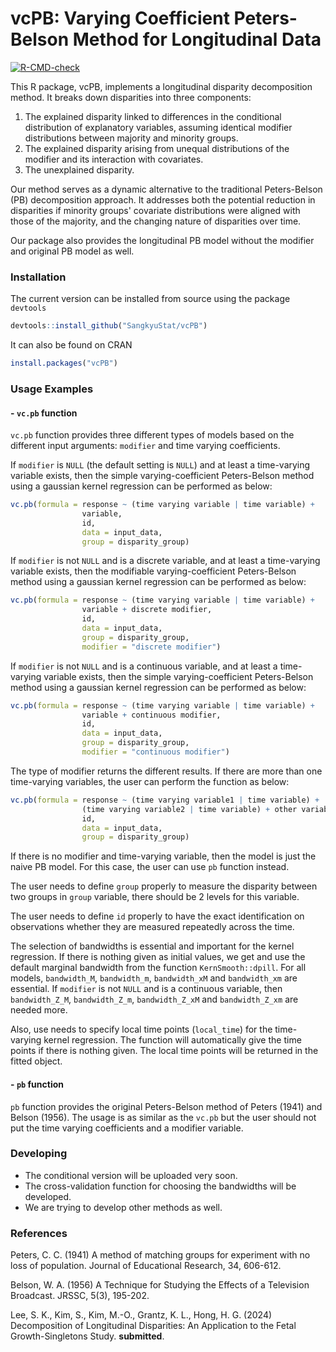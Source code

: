 # vcPB: Varying Coefficient Peters-Belson Method for Longitudinal Data

[![R-CMD-check](https://github.com/SangkyuStat/vcPB/actions/workflows/R-CMD-check.yaml/badge.svg)](https://github.com/SangkyuStat/vcPB/actions/workflows/R-CMD-check.yaml)

This R package, vcPB, implements a longitudinal disparity decomposition method. It breaks down disparities into three components:

1. The explained disparity linked to differences in the conditional distribution of explanatory variables, assuming identical modifier distributions between majority and minority groups.
2. The explained disparity arising from unequal distributions of the modifier and its interaction with covariates.
3. The unexplained disparity.
 
Our method serves as a dynamic alternative to the traditional Peters-Belson (PB) decomposition approach. It addresses both the potential reduction in disparities if minority groups' covariate distributions were aligned with those of the majority, and the changing nature of disparities over time.

Our package also provides the longitudinal PB model without the modifier and original PB model as well.

### Installation

The current version can be installed from source using the package `devtools`
```R
devtools::install_github("SangkyuStat/vcPB")
```

It can also be found on CRAN
```R
install.packages("vcPB")
```


### Usage Examples

#### - `vc.pb` function 
`vc.pb` function provides three different types of models based on the different input arguments: `modifier` and time varying coefficients. 

If `modifier` is `NULL` (the default setting is `NULL`) and at least a time-varying variable exists, then the simple varying-coefficient Peters-Belson method using a gaussian kernel regression can be performed as below:
```R
vc.pb(formula = response ~ (time varying variable | time variable) + 
                variable, 
                id,
                data = input_data, 
                group = disparity_group)
```
If `modifier` is not `NULL` and is a discrete variable, and at least a time-varying variable exists, then the modifiable varying-coefficient Peters-Belson method using a gaussian kernel regression can be performed as below:
```R
vc.pb(formula = response ~ (time varying variable | time variable) + 
                variable + discrete modifier, 
                id,
                data = input_data, 
                group = disparity_group, 
                modifier = "discrete modifier")
```
If `modifier` is not `NULL` and is a continuous variable, and at least a time-varying variable exists, then the simple varying-coefficient Peters-Belson method using a gaussian kernel regression can be performed as below:
```R
vc.pb(formula = response ~ (time varying variable | time variable) + 
                variable + continuous modifier, 
                id,
                data = input_data, 
                group = disparity_group, 
                modifier = "continuous modifier")
```
The type of modifier returns the different results. If there are more than one time-varying variables, the user can perform the function as below:
```R
vc.pb(formula = response ~ (time varying variable1 | time variable) + 
                (time varying variable2 | time variable) + other variable,
                id,
                data = input_data, 
                group = disparity_group)
```
<!--the user has to indicate whether the variable is time-varying or not. If there is no time-varying variable, then user can perform the function as below:
```R
vc.pb(formula = response ~ variable + 
                any modifier, 
                id,
                data = input_data, 
                group = disparity_group, 
                modifier = "any modifier")
```-->
If there is no modifier and time-varying variable, then the model is just the naive PB model. For this case, the user can use `pb` function instead.

The user needs to define `group` properly to measure the disparity between two groups in `group` variable, there should be 2 levels for this variable. 

The user needs to define `id` properly to have the exact identification on observations whether they are measured repeatedly across the time. 

The selection of bandwidths is essential and important for the kernel regression. If there is nothing given as initial values, we get and use the default marginal bandwidth from the function `KernSmooth::dpill`. For all models, `bandwidth_M`, `bandwidth_m`, `bandwidth_xM` and `bandwidth_xm` are essential. If `modifier` is not `NULL` and is a continuous variable, then `bandwidth_Z_M`, `bandwidth_Z_m`, `bandwidth_Z_xM` and `bandwidth_Z_xm` are needed more.

Also, use needs to specify local time points (`local_time`) for the time-varying kernel regression. The function will automatically give the time points if there is nothing given. The local time points will be returned in the fitted object.

#### - `pb` function
`pb` function provides the original Peters-Belson method of Peters (1941) and Belson (1956). The usage is as similar as the `vc.pb` but the user should not put the time varying coefficients and a modifier variable.

### Developing

- The conditional version will be uploaded very soon.
- The cross-validation function for choosing the bandwidths will be developed.
- We are trying to develop other methods as well.

### References

Peters, C. C. (1941) A method of matching groups for experiment with no loss of population. Journal of Educational Research, 34, 606-612.

Belson, W. A. (1956) A Technique for Studying the Effects of a Television 
Broadcast.  JRSSC, 5(3), 195-202.

Lee, S. K., Kim, S., Kim, M.-O., Grantz, K. L., Hong, H. G. (2024) Decomposition of Longitudinal Disparities: An Application to the Fetal Growth-Singletons Study. **submitted**.
